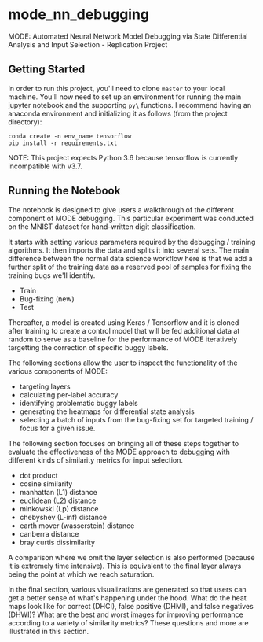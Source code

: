 # mode_nn_debugging
MODE: Automated Neural Network Model Debugging via State Differential Analysis and Input Selection - Replication Project

## Getting Started
In order to run this project, you'll need to clone `master` to your local machine. You'll now need to set up an environment for running the main jupyter notebook and the supporting `py\` functions. I recommend having an anaconda environment and initializing it as follows (from the project directory):

```
conda create -n env_name tensorflow
pip install -r requirements.txt
```

NOTE: This project expects Python 3.6 because tensorflow is currently incompatible with v3.7. 

## Running the Notebook
The notebook is designed to give users a walkthrough of the different component of MODE debugging. This particular experiment was conducted on the MNIST dataset for hand-written digit classification. 

It starts with setting various parameters required by the debugging / training algorithms. It then imports the data and splits it into several sets. The main difference between the normal data science workflow here is that we add a further split of the training data as a reserved pool of samples for fixing the training bugs we'll identify. 

- Train
- Bug-fixing (new)
- Test

Thereafter, a model is created using Keras / Tensorflow and it is cloned after training to create a control model that will be fed additional data at random to serve as a baseline for the performance of MODE iteratively targetting the correction of specific buggy labels. 

The following sections allow the user to inspect the functionality of the various components of MODE:
- targeting layers
- calculating per-label accuracy
- identifying problematic buggy labels
- generating the heatmaps for differential state analysis
- selecting a batch of inputs from the bug-fixing set for targeted training / focus for a given issue. 

The following section focuses on bringing all of these steps together to evaluate the effectiveness of the MODE approach to debugging with different kinds of similarity metrics for input selection. 
- dot product
- cosine similarity
- manhattan (L1) distance
- euclidean (L2) distance
- minkowski (Lp) distance
- chebyshev (L-inf) distance
- earth mover (wasserstein) distance
- canberra distance
- bray curtis dissimilarity

A comparison where we omit the layer selection is also performed (because it is extremely time intensive). This is equivalent to the final layer always being the point at which we reach saturation. 

In the final section, various visualizations are generated so that users can get a better sense of what's happening under the hood.
What do the heat maps look like for correct (DHCI), false positive (DHMI), and false negatives (DHWI)?
What are the best and worst images for improving performance according to a variety of similarity metrics? 
These questions and more are illustrated in this section. 
